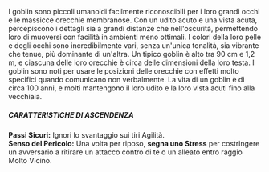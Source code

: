 I goblin sono piccoli umanoidi facilmente riconoscibili per i loro grandi occhi e le massicce orecchie membranose. Con un udito acuto e una vista acuta, percepiscono i dettagli sia a grandi distanze che nell'oscurità, permettendo loro di muoversi con facilità in ambienti meno ottimali. I colori della loro pelle e degli occhi sono incredibilmente vari, senza un'unica tonalità, sia vibrante che tenue, più dominante di un'altra. Un tipico goblin è alto tra 90 cm e 1,2 m, e ciascuna delle loro orecchie è circa delle dimensioni della loro testa. I goblin sono noti per usare le posizioni delle orecchie con effetti molto specifici quando comunicano non verbalmente. La vita di un goblin è di circa 100 anni, e molti mantengono il loro udito e la loro vista acuti fino alla vecchiaia.

##### CARATTERISTICHE DI ASCENDENZA
**Passi Sicuri:** Ignori lo svantaggio sui tiri Agilità.  
**Senso del Pericolo:** Una volta per riposo, **segna uno Stress** per costringere un avversario a ritirare un attacco contro di te o un alleato entro raggio Molto Vicino.